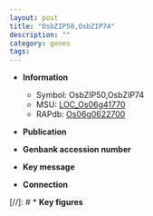 ```yaml
---
layout: post
title: "OsbZIP50,OsbZIP74"
description: ""
category: genes
tags: 
---
```


* **Information**  
    + Symbol: OsbZIP50,OsbZIP74  
    + MSU: [LOC_Os06g41770](http://rice.uga.edu/cgi-bin/ORF_infopage.cgi?orf=LOC_Os06g41770)  
    + RAPdb: [Os06g0622700](http://rapdb.dna.affrc.go.jp/viewer/gbrowse_details/irgsp1?name=Os06g0622700)  

* **Publication**  

* **Genbank accession number**  

* **Key message**  

* **Connection**  

[//]: # * **Key figures**  


